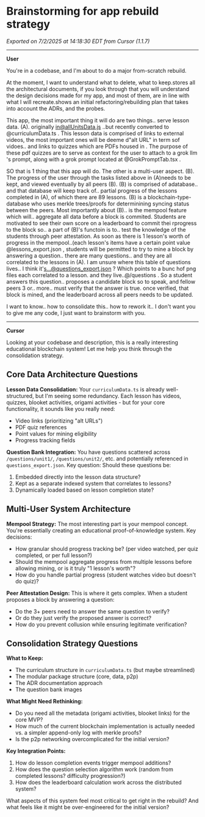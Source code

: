# Brainstorming for app rebuild strategy
_Exported on 7/2/2025 at 14:18:30 EDT from Cursor (1.1.7)_

---

**User**

You're in a codebase, and I'm about to do a major from-scratch rebuild.

At the moment, I want to understand what to delete, what to keep.stores all the architectural documents, if you look through that you will understand the design decisions made for my app, and most of them, are in line with what I will recreate.shows an initial refactoring/rebuilding plan that takes into account the ADRs, and the probes.

This app, the most important thing it will do are two things.. serve lesson data. (A). originally in@allUnitsData.js ..but recently converted to @curriculumData.ts .  This lesson data is comprised of links to external videos, the most important ones will be deeme d"alt URL" in term sof vidoes.. and links to quizzes which are PDFs housed in .  The purpose of these pdf quizzes are to serve as context for the user to attach to a grok llm 's prompt, along with a grok prompt located at @GrokPromptTab.tsx .

SO that is 1 thing that this app will do.  The other is a multi-user aspect. (B).  The progress of the user through the tasks listed above in (A)needs to be kept, and viewed eventually by all peers (B).  (B) is comprised of adatabase.. and that database will keep track of.. partial progress of the lessons completed in (A), of which there are 89 lessons.  (B) is a blockchain-type-database who uses merkle trees/proofs for determinining syncing status between the peers.  Most importantly about (B).. is the mempool feature which will.. aggregate all data before a block is commited.  Students are motivated to see their own score on a leaderboard to commit thei rprogress to the block so.. a part of (B)'s functoin is to.. test the knowledge of the students through peer attestation.  As soon as there is 1 lesson's worth of progress in the mempool..(each lesson's items have a certain point value @lessons_export.json , students will be permitted to try to mine a block by answering a question.. there are many questions.. and they are all correlated to the lessons in (A).  I am unsure where this table of questions lives.. I think it's...@questions_export.json ?  Which points to a bunc hof png files each correlated to a lesson. and they live..@/questions .  So a student answers this question.. proposes a candidate block so to speak, and fellow peers 3 or.. more.. must verify that the answer is true.  once verified, that block is mined, and the leaderboard across all peers needs to be updated.

I want to know.. how to consolidate this.. how to rework it.. I don't want you to give me any code, I just want to brainstorm with you.

---

**Cursor**

Looking at your codebase and description, this is a really interesting educational blockchain system! Let me help you think through the consolidation strategy.

## Core Data Architecture Questions

**Lesson Data Consolidation:**
Your `curriculumData.ts` is already well-structured, but I'm seeing some redundancy. Each lesson has videos, quizzes, blooket activities, origami activities - but for your core functionality, it sounds like you really need:
- Video links (prioritizing "alt URLs")  
- PDF quiz references
- Point values for mining eligibility
- Progress tracking fields

**Question Bank Integration:**
You have questions scattered across `/questions/unit1/`, `/questions/unit2/`, etc. and potentially referenced in `questions_export.json`. Key question: Should these questions be:
1. Embedded directly into the lesson data structure?
2. Kept as a separate indexed system that correlates to lessons?
3. Dynamically loaded based on lesson completion state?

## Multi-User System Architecture

**Mempool Strategy:**
The most interesting part is your mempool concept. You're essentially creating an educational proof-of-knowledge system. Key decisions:
- How granular should progress tracking be? (per video watched, per quiz completed, or per full lesson?)
- Should the mempool aggregate progress from multiple lessons before allowing mining, or is it truly "1 lesson's worth"?
- How do you handle partial progress (student watches video but doesn't do quiz)?

**Peer Attestation Design:**
This is where it gets complex. When a student proposes a block by answering a question:
- Do the 3+ peers need to answer the same question to verify?
- Or do they just verify the proposed answer is correct?
- How do you prevent collusion while ensuring legitimate verification?

## Consolidation Strategy Questions

**What to Keep:**
- The curriculum structure in `curriculumData.ts` (but maybe streamlined)
- The modular package structure (core, data, p2p)
- The ADR documentation approach
- The question bank images

**What Might Need Rethinking:**
- Do you need all the metadata (origami activities, blooket links) for the core MVP?
- How much of the current blockchain implementation is actually needed vs. a simpler append-only log with merkle proofs?
- Is the p2p networking overcomplicated for the initial version?

**Key Integration Points:**
1. How do lesson completion events trigger mempool additions?
2. How does the question selection algorithm work (random from completed lessons? difficulty progression?)
3. How does the leaderboard calculation work across the distributed system?

What aspects of this system feel most critical to get right in the rebuild? And what feels like it might be over-engineered for the initial version?

